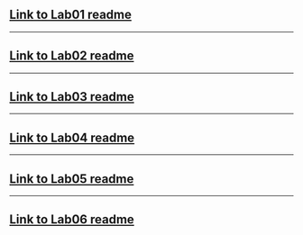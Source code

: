 ## [Link to Lab01 readme](https://github.com/ahmadalkawasmeh/seg3103_playground/blob/main/lab01/README.md)
___
## [Link to Lab02 readme](https://github.com/ahmadalkawasmeh/seg3103_playground/blob/main/lab02/README.md)
---
## [Link to Lab03 readme](https://github.com/ahmadalkawasmeh/seg3103_playground/blob/main/lab03/README.md)
---
## [Link to Lab04 readme](https://github.com/ahmadalkawasmeh/seg3103_playground/blob/main/lab04/README.md)
---
## [Link to Lab05 readme](https://github.com/ahmadalkawasmeh/seg3103_playground/blob/main/lab05/README.md)
---
## [Link to Lab06 readme](https://github.com/ahmadalkawasmeh/seg3103_playground/blob/main/lab06/README.md)


